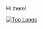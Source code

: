 Hi there!

[![Top Langs](https://github-readme-stats.vercel.app/api/top-langs/?username=dimiszz)](https://github.com/anuraghazra/github-readme-stats)
